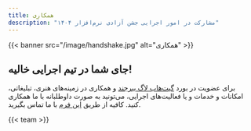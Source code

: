 ```yaml
---
title: همکاری
description: "مشارکت در امور اجرایی جشن آزادی نرم‌افزار ۱۴۰۴"
---
```


{{< banner src="/image/handshake.jpg" alt="همکاری" >}}
## جای شما در تیم اجرایی خالیه!
برای عضویت در بورد [گیت‌هاب لاگ بیرجند](https://github.com/birlug) و همکاری در زمینه‌های هنری، تبلیغاتی، امکانات و خدمات و یا فعالیت‌های اجرایی، می‌تونید به صورت داوطلبانه با ما همکاری کنید. کافیه از طریق [این فرم](https://survey.porsline.ir/s/k3JDvQmr) با ما تماس بگیرید.

{{< team >}}
